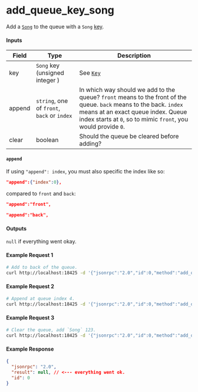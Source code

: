 # add_queue_key_song
Add a [`Song`](../../common-objects/song.md) to the queue with a `Song` [key](../../common-objects/key.md).

#### Inputs

| Field  | Type                                        | Description |
|--------|---------------------------------------------|-------------|
| key    | `Song` key (unsigned integer  )             | See [`Key`](key.md)
| append | `string`, one of `front`, `back` or `index` | In which way should we add to the queue? `front` means to the front of the queue. `back` means to the back. `index` means at an exact queue index. Queue index starts at `0`, so to mimic `front`, you would provide `0`.
| clear  | boolean                                     | Should the queue be cleared before adding?

#### `append`
If using `"append": index`, you must also specific the index like so:
```json
"append":{"index":0},
```
compared to `front` and `back`:
```json
"append":"front",
```
```json
"append":"back",
```

#### Outputs

`null` if everything went okay.

#### Example Request 1
```bash
# Add to back of the queue.
curl http://localhost:18425 -d '{"jsonrpc":"2.0","id":0,"method":"add_queue_key_song","params":{"key":123,"append":"back","clear":false}'
```

#### Example Request 2
```bash
# Append at queue index 4.
curl http://localhost:18425 -d '{"jsonrpc":"2.0","id":0,"method":"add_queue_key_song","params":{"key":123,"append":{"index":4},"clear":false}'
```

#### Example Request 3
```bash
# Clear the queue, add `Song` 123.
curl http://localhost:18425 -d '{"jsonrpc":"2.0","id":0,"method":"add_queue_key_song","params":{"key":123,"append":"front","clear":true}'
```

#### Example Response
```json
{
  "jsonrpc": "2.0",
  "result": null, // <--- everything went ok.
  "id": 0
}
```
